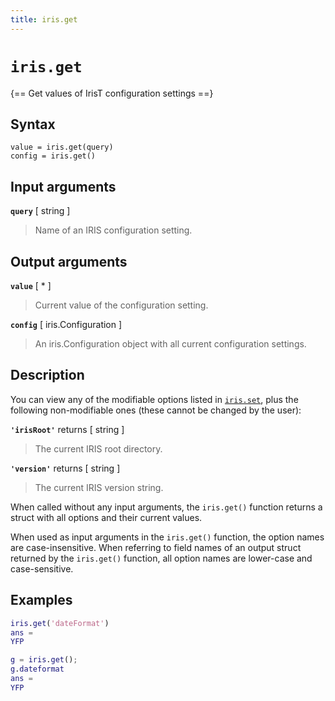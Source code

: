 ```yaml
---
title: iris.get
---
```


# `iris.get`

{== Get values of IrisT configuration settings ==}


## Syntax

    value = iris.get(query)
    config = iris.get()


## Input arguments 


__`query`__ [ string ] 
> 
> Name of an IRIS configuration setting.
> 


## Output arguments


__`value`__ [ * ] 
> 
> Current value of the configuration setting.
> 


__`config`__ [ iris.Configuration ] 
>  
> An iris.Configuration object with all current configuration settings.
> 


## Description

You can view any of the modifiable options listed in
[`iris.set`](), plus the following non-modifiable ones
(these cannot be changed by the user):

__`'irisRoot'`__ returns [ string ] 
> 
> The current IRIS root directory.
> 

__`'version'`__ returns [ string ] 
> 
> The current IRIS version string.
> 

When called without any input arguments, the `iris.get()` function returns
a struct with all options and their current values.

When used as input arguments in the `iris.get()` function, the option names
are case-insensitive. When referring to field names of an output struct
returned by the `iris.get()` function, all option names are lower-case and
case-sensitive.


## Examples

```matlab
iris.get('dateFormat')
ans =
YFP

g = iris.get();
g.dateformat
ans =
YFP
```

